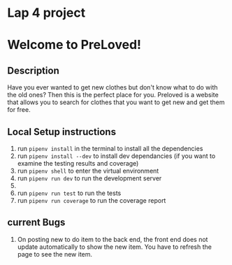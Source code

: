 # Lap 4 project

# Welcome to PreLoved!

## Description

Have you ever wanted to get new clothes but don't know what to do with the old ones? Then this is the perfect place for you. Preloved is a website that allows you to search for clothes that you want to get new and get them for free.

## Local Setup instructions

1. run `pipenv install` in the terminal to install all the dependencies
2. run `pipenv install --dev` to install dev dependancies (if you want to examine the testing results and coverage)
3. run `pipenv shell` to enter the virtual environment
4. run `pipenv run dev` to run the development server
5.
6. run `pipenv run test` to run the tests
7. run `pipenv run coverage` to run the coverage report

## current Bugs

1. On posting new to do item to the back end, the front end does not update automatically to show the new item. You have to refresh the page to see the new item.
